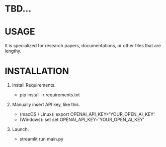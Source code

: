 # TBD...

# USAGE

It is specialized for research papers, documentations, or other files that are lengthy.

# INSTALLATION

1. Install Requirements.
   - pip install -r requirements.txt
2. Manually insert API key, like this.

   - (macOS / Linux): export OPENAI_API_KEY='YOUR_OPEN_AI_KEY'
   - (Windows): set set OPENAI_API_KEY='YOUR_OPEN_AI_KEY'

3. Launch.
   - streamlit run main.py
